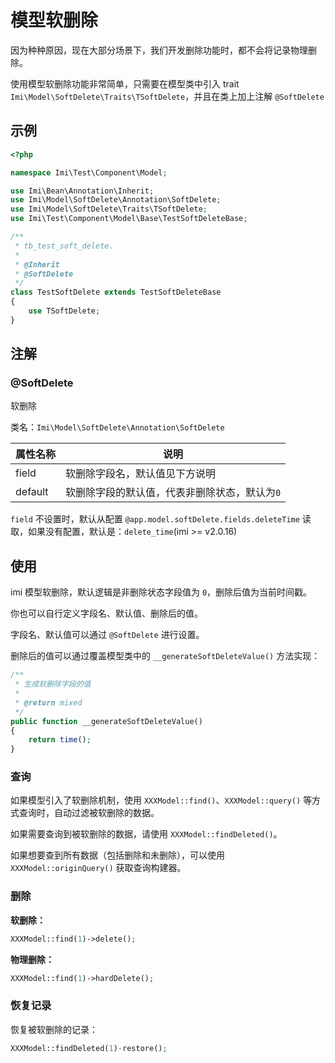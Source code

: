 # 模型软删除

因为种种原因，现在大部分场景下，我们开发删除功能时，都不会将记录物理删除。

使用模型软删除功能非常简单，只需要在模型类中引入 trait `Imi\Model\SoftDelete\Traits\TSoftDelete`，并且在类上加上注解 `@SoftDelete`

## 示例

```php
<?php

namespace Imi\Test\Component\Model;

use Imi\Bean\Annotation\Inherit;
use Imi\Model\SoftDelete\Annotation\SoftDelete;
use Imi\Model\SoftDelete\Traits\TSoftDelete;
use Imi\Test\Component\Model\Base\TestSoftDeleteBase;

/**
 * tb_test_soft_delete.
 *
 * @Inherit
 * @SoftDelete
 */
class TestSoftDelete extends TestSoftDeleteBase
{
    use TSoftDelete;
}
```

## 注解

### @SoftDelete

软删除

类名：`Imi\Model\SoftDelete\Annotation\SoftDelete`

| 属性名称 | 说明 |
| ------------ | ------------ 
| field | 软删除字段名，默认值见下方说明 |
| default | 软删除字段的默认值，代表非删除状态，默认为`0` |

`field` 不设置时，默认从配置 `@app.model.softDelete.fields.deleteTime` 读取，如果没有配置，默认是：`delete_time`(imi >= v2.0.16)

## 使用

imi 模型软删除，默认逻辑是非删除状态字段值为 `0`，删除后值为当前时间戳。

你也可以自行定义字段名、默认值、删除后的值。

字段名、默认值可以通过 `@SoftDelete` 进行设置。

删除后的值可以通过覆盖模型类中的 `__generateSoftDeleteValue()` 方法实现：

```php
/**
 * 生成软删除字段的值
 *
 * @return mixed
 */
public function __generateSoftDeleteValue()
{
    return time();
}
```

### 查询

如果模型引入了软删除机制，使用 `XXXModel::find()`、`XXXModel::query()` 等方式查询时，自动过滤被软删除的数据。

如果需要查询到被软删除的数据，请使用 `XXXModel::findDeleted()`。

如果想要查到所有数据（包括删除和未删除），可以使用 `XXXModel::originQuery()` 获取查询构建器。

### 删除

**软删除：**

```php
XXXModel::find(1)->delete();
```

**物理删除：**

```php
XXXModel::find(1)->hardDelete();
```

### 恢复记录

恢复被软删除的记录：

```php
XXXModel::findDeleted(1)-restore();
```
